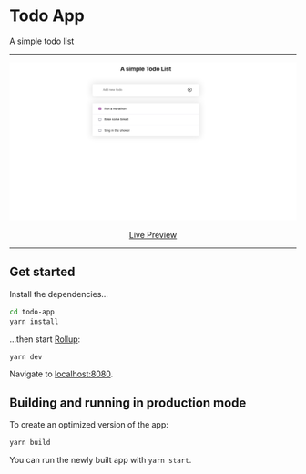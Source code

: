 # Todo App

A simple todo list

---

<div align="center">

![preview](./.github/preview.png)

[Live Preview](https://giuxtaposition.github.io/todo-app/)

</div>

---

## Get started

Install the dependencies...

```bash
cd todo-app
yarn install
```

...then start [Rollup](https://rollupjs.org):

```bash
yarn dev
```

Navigate to [localhost:8080](http://localhost:8080).

## Building and running in production mode

To create an optimized version of the app:

```bash
yarn build
```

You can run the newly built app with `yarn start`.
